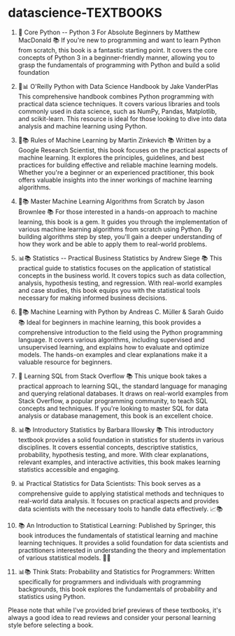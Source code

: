 # datascience-TEXTBOOKS


1. 🐍 Core Python -- Python 3 For Absolute Beginners by Matthew MacDonald 📚
If you're new to programming and want to learn Python from scratch, this book is a fantastic starting point. It covers the core concepts of Python 3 in a beginner-friendly manner, allowing you to grasp the fundamentals of programming with Python and build a solid foundation

2. 🐍📊 O'Reilly Python with Data Science Handbook by Jake VanderPlas 
This comprehensive handbook combines Python programming with practical data science techniques. It covers various libraries and tools commonly used in data science, such as NumPy, Pandas, Matplotlib, and scikit-learn. This resource is ideal for those looking to dive into data analysis and machine learning using Python.

3. 🤖📚 Rules of Machine Learning by Martin Zinkevich 📚
Written by a Google Research Scientist, this book focuses on the practical aspects of machine learning. It explores the principles, guidelines, and best practices for building effective and reliable machine learning models. Whether you're a beginner or an experienced practitioner, this book offers valuable insights into the inner workings of machine learning algorithms.

4. 🤖📚 Master Machine Learning Algorithms from Scratch by Jason Brownlee 📚
For those interested in a hands-on approach to machine learning, this book is a gem. It guides you through the implementation of various machine learning algorithms from scratch using Python. By building algorithms step by step, you'll gain a deeper understanding of how they work and be able to apply them to real-world problems.

5. 📊📚 Statistics -- Practical Business Statistics by Andrew Siege 📚
This practical guide to statistics focuses on the application of statistical concepts in the business world. It covers topics such as data collection, analysis, hypothesis testing, and regression. With real-world examples and case studies, this book equips you with the statistical tools necessary for making informed business decisions.

6. 🤖📚 Machine Learning with Python by Andreas C. Müller & Sarah Guido 📚
Ideal for beginners in machine learning, this book provides a comprehensive introduction to the field using the Python programming language. It covers various algorithms, including supervised and unsupervised learning, and explains how to evaluate and optimize models. The hands-on examples and clear explanations make it a valuable resource for beginners.

7. 💾 Learning SQL from Stack Overflow 📚
This unique book takes a practical approach to learning SQL, the standard language for managing and querying relational databases. It draws on real-world examples from Stack Overflow, a popular programming community, to teach SQL concepts and techniques. If you're looking to master SQL for data analysis or database management, this book is an excellent choice.

8. 📊📚 Introductory Statistics by Barbara Illowsky 📚
This introductory textbook provides a solid foundation in statistics for students in various disciplines. It covers essential concepts, descriptive statistics, probability, hypothesis testing, and more. With clear explanations, relevant examples, and interactive activities, this book makes learning statistics accessible and engaging.

9. 📊 Practical Statistics for Data Scientists: This book serves as a comprehensive guide to applying statistical methods and techniques to real-world data analysis. It focuses on practical aspects and provides data scientists with the necessary tools to handle data effectively. 📈📚

10. 📚 An Introduction to Statistical Learning: Published by Springer, this book introduces the fundamentals of statistical learning and machine learning techniques. It provides a solid foundation for data scientists and practitioners interested in understanding the theory and implementation of various statistical models. 🌳🤖

11. 📊📚 Think Stats: Probability and Statistics for Programmers: Written specifically for programmers and individuals with programming backgrounds, this book explores the fundamentals of probability and statistics using Python.

Please note that while I've provided brief previews of these textbooks, it's always a good idea to read reviews and consider your personal learning style before selecting a book.

